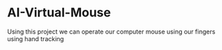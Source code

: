 # AI-Virtual-Mouse
Using this project we can operate our computer mouse using our fingers using hand tracking
